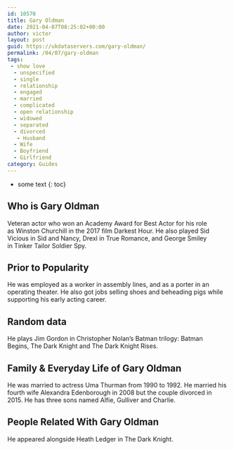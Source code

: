 ```yaml
---
id: 10570
title: Gary Oldman
date: 2021-04-07T08:25:02+00:00
author: victor
layout: post
guid: https://ukdataservers.com/gary-oldman/
permalink: /04/07/gary-oldman
tags:
 - show love
  - unspecified
  - single
  - relationship
  - engaged
  - married
  - complicated
  - open relationship
  - widowed
  - separated
  - divorced
   - Husband
  - Wife
  - Boyfriend
  - Girlfriend
category: Guides
---
```


* some text
{: toc}


## Who is Gary Oldman



Veteran actor who won an Academy Award for Best Actor for his role as Winston Churchill in the 2017 film Darkest Hour. He also played Sid Vicious in Sid and Nancy, Drexl in True Romance, and George Smiley in Tinker Tailor Soldier Spy. 

                
                
                
## Prior to Popularity



He was employed as a worker in assembly lines, and as a porter in an operating theater. He also got jobs selling shoes and beheading pigs while supporting his early acting career.

                
                
                
## Random data



He plays Jim Gordon in Christopher Nolan&#8217;s Batman trilogy: Batman Begins, The Dark Knight and The Dark Knight Rises. 

                
                
                
## Family & Everyday Life of Gary Oldman



He was married to actress Uma Thurman from 1990 to 1992. He married his fourth wife Alexandra Edenborough in 2008 but the couple divorced in 2015. He has three sons named Alfie, Gulliver and Charlie. 

                
                
                
## People Related With Gary Oldman



He appeared alongside Heath Ledger in The Dark Knight.

                
              
            
          
          
          